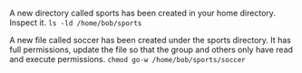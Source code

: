 A new directory called sports has been created in your home directory. Inspect it.
```ls -ld /home/bob/sports```

A new file called soccer has been created under the sports directory.
It has full permissions, update the file so that the group and others only have read and execute permissions.
```chmod go-w /home/bob/sports/soccer```
